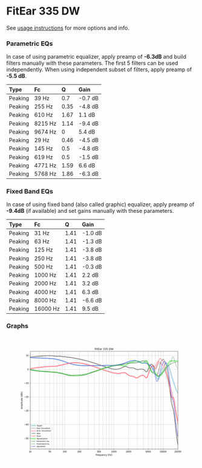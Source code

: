 # FitEar 335 DW
See [usage instructions](https://github.com/jaakkopasanen/AutoEq#usage) for more options and info.

### Parametric EQs
In case of using parametric equalizer, apply preamp of **-6.3dB** and build filters manually
with these parameters. The first 5 filters can be used independently.
When using independent subset of filters, apply preamp of **-5.5 dB**.

| Type    | Fc      |    Q | Gain    |
|:--------|:--------|:-----|:--------|
| Peaking | 39 Hz   | 0.7  | -0.7 dB |
| Peaking | 255 Hz  | 0.35 | -4.8 dB |
| Peaking | 610 Hz  | 1.67 | 1.1 dB  |
| Peaking | 8215 Hz | 1.14 | -9.4 dB |
| Peaking | 9674 Hz | 0    | 5.4 dB  |
| Peaking | 29 Hz   | 0.46 | -4.5 dB |
| Peaking | 145 Hz  | 0.5  | -4.8 dB |
| Peaking | 619 Hz  | 0.5  | -1.5 dB |
| Peaking | 4771 Hz | 1.59 | 6.6 dB  |
| Peaking | 5768 Hz | 1.86 | -6.3 dB |

### Fixed Band EQs
In case of using fixed band (also called graphic) equalizer, apply preamp of **-9.4dB**
(if available) and set gains manually with these parameters.

| Type    | Fc       |    Q | Gain    |
|:--------|:---------|:-----|:--------|
| Peaking | 31 Hz    | 1.41 | -1.0 dB |
| Peaking | 63 Hz    | 1.41 | -1.3 dB |
| Peaking | 125 Hz   | 1.41 | -3.8 dB |
| Peaking | 250 Hz   | 1.41 | -3.8 dB |
| Peaking | 500 Hz   | 1.41 | -0.3 dB |
| Peaking | 1000 Hz  | 1.41 | 2.2 dB  |
| Peaking | 2000 Hz  | 1.41 | 3.2 dB  |
| Peaking | 4000 Hz  | 1.41 | 6.3 dB  |
| Peaking | 8000 Hz  | 1.41 | -6.6 dB |
| Peaking | 16000 Hz | 1.41 | 9.5 dB  |

### Graphs
![](./FitEar%20335%20DW.png)